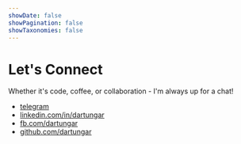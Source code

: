 ```yaml
---
showDate: false
showPagination: false
showTaxonomies: false
---
```

# Let's Connect

Whether it's code, coffee, or collaboration - I'm always up for a chat!

- [telegram](https://t.me/dartungar)
- [linkedin.com/in/dartungar](https://www.linkedin.com/in/dartungar/?locale=en_US)
- [fb.com/dartungar](https://fb.com/dartungar)
- [github.com/dartungar](https://github.com/dartungar)